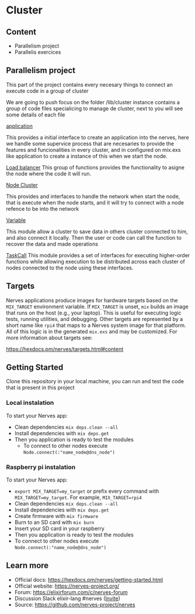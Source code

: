 # Cluster

## Content

 - Parallelism project 
 - Parallelis exercices



 ## Parallelism project 


 This part of the project contains every necesary things to connect an execute code in a group of cluster

  We are going to push focus on the folder /lib/cluster instance contains a group of code files specialicing to manage de cluster, next to you will see some details of each file

  [application](lib/cluster/application.ex) 

  This provides a initial interface to create an application into the nerves, here we handle some supervice process that are necesaries to provide the features and funcionalities in every cluster, and in configured on mix.exs like application to create a instance of this when we start the node. 


  [Load balancer](lib/cluster/load_balancer.ex)
  This group of functions provides the functionality to asigne the node where the code it will run.
  
  [Node Cluster](lib/cluster/node_cluster.ex) 
   
  This provides and interfaces to handle the network when start the node, that is execute when the node starts, and it will try to connect with a node refence to be into the network


  [Variable](lib/cluster/variable.ex)

  This module allow a cluster to save data in others cluster connected to him, and also connect it locally. Then the user or code can call the function to recover the data and made operations

  [TaskCall](lib/cluster/task_call.ex)
  This module provides a set of interfaces for executing higher-order functions while allowing execution to be distributed across each cluster of nodes connected to the node using these interfaces.





## Targets

Nerves applications produce images for hardware targets based on the
`MIX_TARGET` environment variable. If `MIX_TARGET` is unset, `mix` builds an
image that runs on the host (e.g., your laptop). This is useful for executing
logic tests, running utilities, and debugging. Other targets are represented by
a short name like `rpi4` that maps to a Nerves system image for that platform.
All of this logic is in the generated `mix.exs` and may be customized. For more
information about targets see:

https://hexdocs.pm/nerves/targets.html#content

## Getting Started

Clone this repository in your local machine, you can run and test the code that is present in this project

### Local instalation
To start your Nerves app:

* Clean dependencies `mix deps.clean --all`
* Install dependencies with `mix deps.get`
* Then you application is ready to test the modules
  * To connect to other nodes execute `Node.connect(:"name_node@dns_node")`


### Raspberry pi instalation
To start your Nerves app:
  * `export MIX_TARGET=my_target` or prefix every command with
    `MIX_TARGET=my_target`. For example, `MIX_TARGET=rpi4`
  * Clean dependencies `mix deps.clean --all`
  * Install dependencies with `mix deps.get`
  * Create firmware with `mix firmware`
  * Burn to an SD card with `mix burn`
  * Insert your SD card in your raspberry 
  * Then you application is ready to test the modules
  * To connect to other nodes execute `Node.connect(:"name_node@dns_node")`

## Learn more

  * Official docs: https://hexdocs.pm/nerves/getting-started.html
  * Official website: https://nerves-project.org/
  * Forum: https://elixirforum.com/c/nerves-forum
  * Discussion Slack elixir-lang #nerves ([Invite](https://elixir-slackin.herokuapp.com/))
  * Source: https://github.com/nerves-project/nerves
